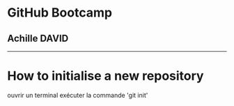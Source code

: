 <!-- slides.md -->

# GitHub Bootcamp
## Achille DAVID

---

# How to initialise a new repository
ouvrir un terminal
exécuter la commande 'git init'
